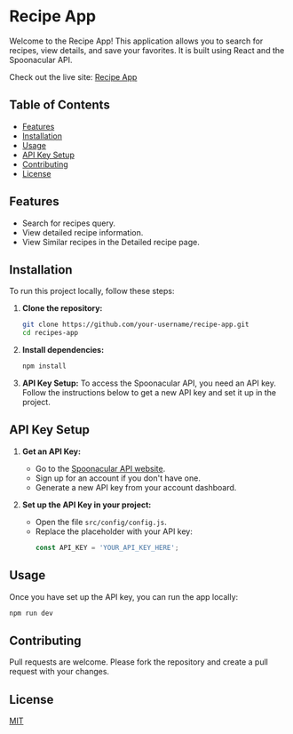 # Recipe App

Welcome to the Recipe App! This application allows you to search for recipes, view details, and save your favorites. It is built using React and the Spoonacular API.

Check out the live site: [Recipe App](https://beautiful-kataifi-c3dc96.netlify.app/)

## Table of Contents
- [Features](#features)
- [Installation](#installation)
- [Usage](#usage)
- [API Key Setup](#api-key-setup)
- [Contributing](#contributing)
- [License](#license)

## Features
- Search for recipes query.
- View detailed recipe information.
- View Similar recipes in the Detailed recipe page.

## Installation
To run this project locally, follow these steps:

1. **Clone the repository:**
    ```bash
    git clone https://github.com/your-username/recipe-app.git
    cd recipes-app
    ```

2. **Install dependencies:**
    ```bash
    npm install
    ```

3. **API Key Setup:**
   To access the Spoonacular API, you need an API key. Follow the instructions below to get a new API key and set it up in the project.

## API Key Setup

1. **Get an API Key:**
    - Go to the [Spoonacular API website](https://spoonacular.com/food-api/docs).
    - Sign up for an account if you don't have one.
    - Generate a new API key from your account dashboard.

2. **Set up the API Key in your project:**
    - Open the file `src/config/config.js`.
    - Replace the placeholder with your API key:
        ```javascript
        const API_KEY = 'YOUR_API_KEY_HERE';
        ```

## Usage
Once you have set up the API key, you can run the app locally:

```bash
npm run dev
```

## Contributing
Pull requests are welcome. Please fork the repository and create a pull request with your changes.

## License
[MIT](https://choosealicense.com/licenses/mit/)